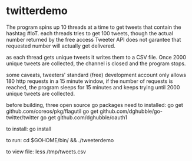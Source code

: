 # twitterdemo
The program spins up 10 threads at a time to get tweets that contain the hashtag #IoT.
each threads tries to get 100 tweets, though the actual number returned by the free access Tweeter API does not garantee that requested number will actually get delivered.

as each thread gets unique tweets it writes them to a CSV file. Once 2000 unique tweets are collected, the channel is closed and the program stops.

some caveats, tweeters' standard (free) development account only allows 180 http requests in a 15 minute window, if the number of requests is reached, the program sleeps for 15 minutes and keeps trying until 2000 unique tweets are collected.

before building, three open source go packages need to installed:
go get github.com/coreos/pkg/flagutil
go get github.com/dghubble/go-twitter/twitter
go get github.com/dghubble/oauth1

to install: go install

to run: cd $GOHOME/bin/ && ./tweeterdemo

to view file: less /tmp/tweets.csv
